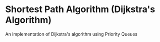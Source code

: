 # Shortest Path Algorithm (Dijkstra's Algorithm)

An implementation of Dijkstra's algorithm using Priority Queues
